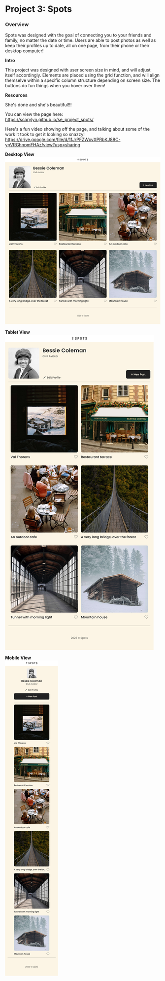# Project 3: Spots

### Overview

Spots was designed with the goal of connecting you to your friends and family, no matter the date or time. Users are able to post photos as well as keep their profiles up to date, all on one page, from their phone or their desktop computer!

**Intro**

This project was designed with user screen size in mind, and will adjust itself accordingly. Elements are placed using the grid function, and will align themselve within a specific column structure depending on screen size. The buttons do fun things when you hover over them!

**Resources**

She's done and she's beautiful!!!

You can view the page here:  
https://scarylyn.github.io/se_project_spots/

Here's a fun video showing off the page, and talking about some of the work it took to get it looking so snazzy!  
https://drive.google.com/file/d/11JrPFZWxvXPRbKJ88C-ypVRGhnpmFHAz/view?usp=sharing

**Desktop View**  
<img src="/images/desktop-view.png">

**Tablet View**  
<img src="/images/tablet-view.png">

**Mobile View**  
<img src="/images/mobile-view.png">

